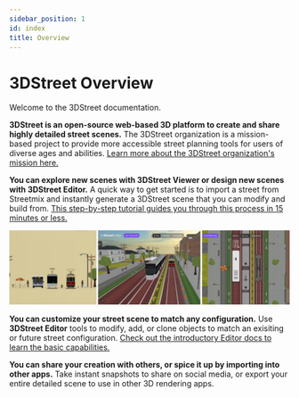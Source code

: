 ```yaml
---
sidebar_position: 1
id: index
title: Overview
---
```


# 3DStreet Overview

Welcome to the 3DStreet documentation.

**3DStreet is an open-source web-based 3D platform to create and share highly detailed street scenes.** The 3DStreet organization is a mission-based project to provide more accessible street planning tools for users of diverse ages and abilities. [Learn more about the 3DStreet organization's mission here.](./about-3dstreet/overview-vision-mission.md)

**You can explore new scenes with 3DStreet Viewer or design new scenes with 3DStreet Editor.** A quick way to get started is to import a street from Streetmix and instantly generate a 3DStreet scene that you can modify and build from. [This step-by-step tutorial guides you through this process in 15 minutes or less.](./tutorial-streetmix-to-3dstreet/overview-streetmix-3dstreet)

![Screenshot of 3 different camera perspectives from 3DStreet Editor.](/img/docs/3dstreet-editor-camera-combo-views.jpg)

**You can customize your street scene to match any configuration.** Use **3DStreet Editor** tools to modify, add, or clone objects to match an exisiting or future street configuration. [Check out the introductory Editor docs to learn the basic capabilities.](./3dstreet-editor/overview-3dstreet-editor)

**You can share your creation with others, or spice it up by importing into other apps.** Take instant snapshots to share on social media, or export your entire detailed scene to use in other 3D rendering apps.

